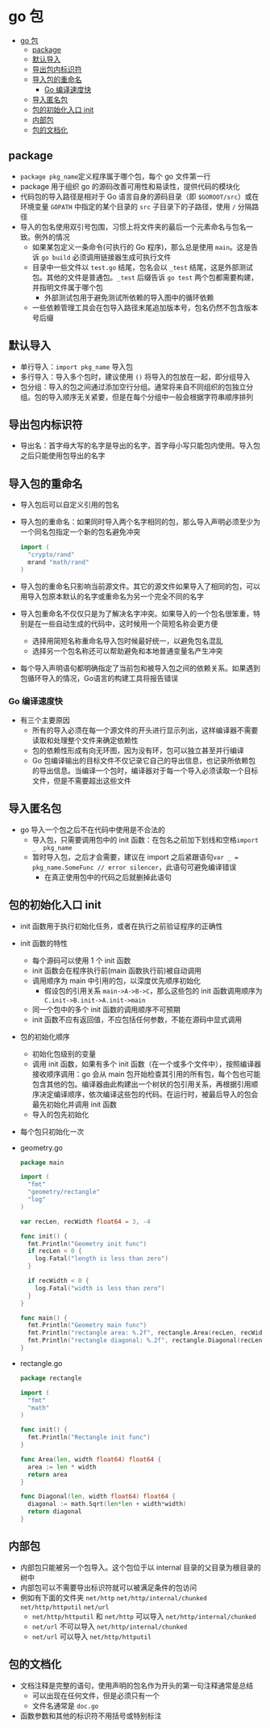 # go 包

- [go 包](#go-%e5%8c%85)
  - [package](#package)
  - [默认导入](#%e9%bb%98%e8%ae%a4%e5%af%bc%e5%85%a5)
  - [导出包内标识符](#%e5%af%bc%e5%87%ba%e5%8c%85%e5%86%85%e6%a0%87%e8%af%86%e7%ac%a6)
  - [导入包的重命名](#%e5%af%bc%e5%85%a5%e5%8c%85%e7%9a%84%e9%87%8d%e5%91%bd%e5%90%8d)
    - [Go 编译速度快](#go-%e7%bc%96%e8%af%91%e9%80%9f%e5%ba%a6%e5%bf%ab)
  - [导入匿名包](#%e5%af%bc%e5%85%a5%e5%8c%bf%e5%90%8d%e5%8c%85)
  - [包的初始化入口 init](#%e5%8c%85%e7%9a%84%e5%88%9d%e5%a7%8b%e5%8c%96%e5%85%a5%e5%8f%a3-init)
  - [内部包](#%e5%86%85%e9%83%a8%e5%8c%85)
  - [包的文档化](#%e5%8c%85%e7%9a%84%e6%96%87%e6%a1%a3%e5%8c%96)

## package

- `package pkg_name`定义程序属于哪个包，每个 go 文件第一行
- package 用于组织 go 的源码改善可用性和易读性，提供代码的模块化
- 代码包的导入路径是相对于 Go 语言自身的源码目录（即 `$GOROOT/src`）或在环境变量 `GOPATH` 中指定的某个目录的 `src` 子目录下的子路径，使用 `/` 分隔路径
- 导入的包名使用双引号包围，习惯上将文件夹的最后一个元素命名与包名一致。例外的情况
  - 如果某包定义一条命令(可执行的 Go 程序)，那么总是使用 `main`。这是告诉 `go build` 必须调用链接器生成可执行文件
  - 目录中一些文件以 `test.go` 结尾，包名会以 `_test` 结尾，这是外部测试包。其他的文件是普通包。`_test` 后缀告诉 `go test` 两个包都需要构建，并指明文件属于哪个包
    - 外部测试包用于避免测试所依赖的导入图中的循环依赖
  - 一些依赖管理工具会在包导入路径末尾追加版本号，包名仍然不包含版本号后缀

## 默认导入

- 单行导入：`import pkg_name` 导入包
- 多行导入：导入多个包时，建议使用 `()` 将导入的包放在一起，即分组导入
- 包分组：导入的包之间通过添加空行分组。通常将来自不同组织的包独立分组。包的导入顺序无关紧要，但是在每个分组中一般会根据字符串顺序排列

## 导出包内标识符

- 导出名：首字母大写的名字是导出的名字，首字母小写只能包内使用。导入包之后只能使用包导出的名字

## 导入包的重命名

- 导入包后可以自定义引用的包名
- 导入包的重命名：如果同时导入两个名字相同的包，那么导入声明必须至少为一个同名包指定一个新的包名避免冲突

  ```go
  import (
    "crypto/rand"
    mrand "math/rand"
  )
  ```

- 导入包的重命名只影响当前源文件。其它的源文件如果导入了相同的包，可以用导入包原本默认的名字或重命名为另一个完全不同的名字
- 导入包重命名不仅仅只是为了解决名字冲突。如果导入的一个包名很笨重，特别是在一些自动生成的代码中，这时候用一个简短名称会更方便
  - 选择用简短名称重命名导入包时候最好统一，以避免包名混乱
  - 选择另一个包名称还可以帮助避免和本地普通变量名产生冲突
- 每个导入声明语句都明确指定了当前包和被导入包之间的依赖关系。如果遇到包循环导入的情况，Go语言的构建工具将报告错误

### Go 编译速度快

- 有三个主要原因
  - 所有的导入必须在每一个源文件的开头进行显示列出，这样编译器不需要读取和处理整个文件来确定依赖性
  - 包的依赖性形成有向无环图，因为没有环，包可以独立甚至并行编译
  - Go 包编译输出的目标文件不仅记录它自己的导出信息，也记录所依赖包的导出信息。当编译一个包时，编译器对于每一个导入必须读取一个目标文件，但是不需要超出这些文件

## 导入匿名包

- go 导入一个包之后不在代码中使用是不合法的
  - 导入包，只需要调用包中的 init 函数：在包名之前加下划线和空格`import _  pkg_name`
  - 暂时导入包，之后才会需要，建议在 import 之后紧跟语句`var _ = pkg_name.SomeFunc // error silencer`，此语句可避免编译错误
    - 在真正使用包中的代码之后就删掉此语句

## 包的初始化入口 init

- init 函数用于执行初始化任务，或者在执行之前验证程序的正确性
- init 函数的特性
  - 每个源码可以使用 1 个 init 函数
  - init 函数会在程序执行前(main 函数执行前)被自动调用
  - 调用顺序为 main 中引用的包，以深度优先顺序初始化
    - 假设包的引用关系 `main->A->B->C`，那么这些包的 init 函数调用顺序为 `C.init->B.init->A.init->main`
  - 同一个包中的多个 init 函数的调用顺序不可预期
  - init 函数不应有返回值，不应包括任何参数，不能在源码中显式调用
- 包的初始化顺序
  - 初始化包级别的变量
  - 调用 init 函数，如果有多个 init 函数（在一个或多个文件中），按照编译器接收顺序调用：go 会从 main 包开始检查其引用的所有包，每个包也可能包含其他的包。编译器由此构建出一个树状的包引用关系，再根据引用顺序决定编译顺序，依次编译这些包的代码。在运行时，被最后导入的包会最先初始化并调用 init 函数
  - 导入的包先初始化
- 每个包只初始化一次

- geometry.go

  ```go
  package main

  import (
    "fmt"
    "geometry/rectangle"
    "log"
  )

  var recLen, recWidth float64 = 3, -4

  func init() {
    fmt.Println("Geometry init func")
    if recLen < 0 {
      log.Fatal("length is less than zero")
    }

    if recWidth < 0 {
      log.Fatal("width is less than zero")
    }
  }

  func main() {
    fmt.Println("Geometry main func")
    fmt.Println("rectangle area: %.2f", rectangle.Area(recLen, recWidth))
    fmt.Println("rectangle diagonal: %.2f", rectangle.Diagonal(recLen, recWidth))
  }
  ```

- rectangle.go

  ```go
  package rectangle

  import (
    "fmt"
    "math"
  )

  func init() {
    fmt.Println("Rectangle init func")
  }

  func Area(len, width float64) float64 {
    area := len * width
    return area
  }

  func Diagonal(len, width float64) float64 {
    diagonal := math.Sqrt(len*len + width*width)
    return diagonal
  }
  ```

## 内部包

- 内部包只能被另一个包导入。这个包位于以 internal 目录的父目录为根目录的树中
- 内部包可以不需要导出标识符就可以被满足条件的包访问
- 例如有下面的文件夹 `net/http` `net/http/internal/chunked` `net/http/httputil` `net/url`
  - `net/http/httputil` 和 `net/http` 可以导入 `net/http/internal/chunked`
  - `net/url` 不可以导入 `net/http/internal/chunked`
  - `net/url` 可以导入 `net/http/httputil`

## 包的文档化

- 文档注释是完整的语句，使用声明的包名作为开头的第一句注释通常是总结
  - 可以出现在任何文件，但是必须只有一个
  - 文件名通常是 `doc.go`
- 函数参数和其他的标识符不用括号或特别标注

